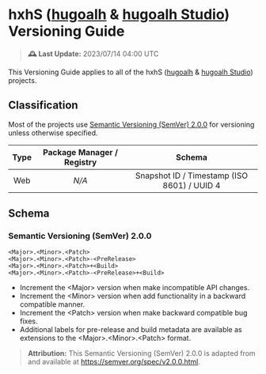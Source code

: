 [hugoalh]: https://github.com/hugoalh
[hugoalh-studio]: https://github.com/hugoalh-studio

# hxhS ([hugoalh][hugoalh] & [hugoalh Studio][hugoalh-studio]) Versioning Guide

> **🕰️ Last Update:** 2023/07/14 04:00 UTC

This Versioning Guide applies to all of the hxhS ([hugoalh][hugoalh] & [hugoalh Studio][hugoalh-studio]) projects.

## Classification

Most of the projects use [Semantic Versioning (SemVer) 2.0.0](#semantic-versioning-semver-200) for versioning unless otherwise specified.

| **Type** | **Package Manager / Registry** | **Schema** |
|:-:|:-:|:-:|
| Web | *N/A* | Snapshot ID / Timestamp (ISO 8601) / UUID 4 |

## Schema

### Semantic Versioning (SemVer) 2.0.0

```
<Major>.<Minor>.<Patch>
<Major>.<Minor>.<Patch>-<PreRelease>
<Major>.<Minor>.<Patch>+<Build>
<Major>.<Minor>.<Patch>-<PreRelease>+<Build>
```

- Increment the \<Major> version when make incompatible API changes.
- Increment the \<Minor> version when add functionality in a backward compatible manner.
- Increment the \<Patch> version when make backward compatible bug fixes.
- Additional labels for pre-release and build metadata are available as extensions to the \<Major>.\<Minor>.\<Patch> format.

> **Attribution:** This Semantic Versioning (SemVer) 2.0.0 is adapted from and available at https://semver.org/spec/v2.0.0.html.
